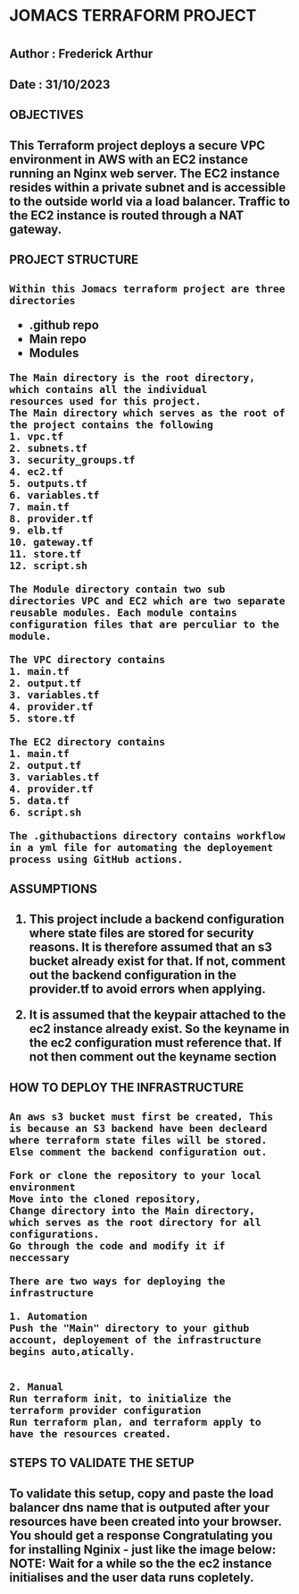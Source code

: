 <h1> JOMACS TERRAFORM PROJECT <h1>

<h2>Author : Frederick Arthur<h2>
<h2>Date : 31/10/2023<h2>

<h2>OBJECTIVES<h2>

This Terraform project deploys a secure VPC environment in AWS with an EC2 instance running an Nginx web server. The EC2 instance resides within a private subnet and is accessible to the outside world via a load balancer. Traffic to the EC2 instance is routed through a NAT gateway.

<h2>PROJECT STRUCTURE<h2

    Within this Jomacs terraform project are three directories
   * .github repo
   * Main repo
   * Modules


    The Main directory is the root directory, which contains all the individual
    resources used for this project.
    The Main directory which serves as the root of the project contains the following
    1. vpc.tf
    2. subnets.tf
    3. security_groups.tf
    4. ec2.tf
    5. outputs.tf
    6. variables.tf
    7. main.tf
    8. provider.tf
    9. elb.tf
    10. gateway.tf
    11. store.tf
    12. script.sh

    The Module directory contain two sub directories VPC and EC2 which are two separate reusable modules. Each module contains configuration files that are perculiar to the module.

    The VPC directory contains
    1. main.tf
    2. output.tf
    3. variables.tf
    4. provider.tf
    5. store.tf

    The EC2 directory contains
    1. main.tf
    2. output.tf
    3. variables.tf
    4. provider.tf
    5. data.tf
    6. script.sh
    
    The .githubactions directory contains workflow in a yml file for automating the deployement process using GitHub actions.

<h2>ASSUMPTIONS<h2>

1. This project include a backend configuration where state files are stored for security reasons. It is therefore assumed that an s3 bucket already exist for that. If not, comment out the backend configuration in the provider.tf to avoid errors when applying.

2. It is assumed that the keypair attached to the ec2 instance already exist. So the keyname in the ec2 configuration must reference that. If not then comment out the keyname section
    

<h2>HOW TO DEPLOY THE INFRASTRUCTURE<h2>

    An aws s3 bucket must first be created, This is because an S3 backend have been decleard where terraform state files will be stored. Else comment the backend configuration out.

    Fork or clone the repository to your local environment
    Move into the cloned repository,
    Change directory into the Main directory, which serves as the root directory for all configurations.
    Go through the code and modify it if neccessary

    There are two ways for deploying the infrastructure

    1. Automation
    Push the "Main" directory to your github account, deployement of the infrastructure begins auto,atically.
    

    2. Manual 
    Run terraform init, to initialize the terraform provider configuration
    Run terraform plan, and terraform apply to have the resources created.

<h2>STEPS TO VALIDATE THE SETUP<h2>
    To validate this setup, copy and paste the load balancer dns name that is outputed after your resources have been created into your browser.
    You should get a response Congratulating you for installing Nginix - just like the image below:
    NOTE: Wait for a while so the the ec2 instance initialises and the user data runs copletely.

        
